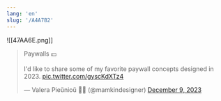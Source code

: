 ```yaml
---
lang: 'en'
slug: '/A4A7B2'
---
```


![[47AA6E.png]]

<blockquote class="twitter-tweet"><p lang="en" dir="ltr">Paywalls 💵<br/><br/>I&#39;d like to share some of my favorite paywall concepts designed in 2023. <a href="https://t.co/gyscKdXTz4">pic.twitter.com/gyscKdXTz4</a></p>&mdash; Valera Pieŭnioŭ 💙💛 (@mamkindesigner) <a href="https://twitter.com/mamkindesigner/status/1733454088183193612?ref_src=twsrc%5Etfw">December 9, 2023</a></blockquote>
